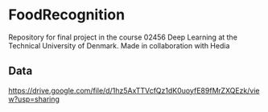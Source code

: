 # FoodRecognition
Repository for final project in the course 02456 Deep Learning at the Technical University of Denmark. Made in collaboration with Hedia

## Data
https://drive.google.com/file/d/1hz5AxTTVcfQz1dK0uoyfE89fMrZXQEzk/view?usp=sharing 
